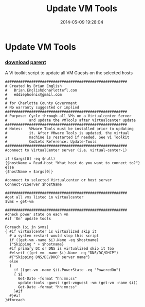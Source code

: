 ﻿---
pid:            5155
parent:         521
children:       
poster:         Pradeep
title:          Update VM Tools
date:           2014-05-09 19:28:04
description:    A VI toolkit script to update all VM Guests on the selected hosts
format:         posh
---

# Update VM Tools

### [download](5155.ps1) [parent](521.md) 

A VI toolkit script to update all VM Guests on the selected hosts

```posh
########################################################
# Created by Brian English 
#   Brian.English@charlottefl.com
#   eddiephoenix@gmail.com
# 
# for Charlotte County Government
# No warranty suggested or implied
########################################################
# Purpose: Cycle through all VMs on a Virtualcenter Server
#          and update the VMTools after Virtualcenter update
########################################################
# Notes:   VMware Tools must be installed prior to updating
#          it. After VMware Tools is updated, the virtual 
#          machine is restarted if needed. See Vi Toolkit
#          CmdLets Reference: Update-Tools
########################################################
#connect to VirtualCenter server (i.e. virtual-center-1)

if ($args[0] -eq $null)
{$hostName = Read-Host "What host do you want to connect to?"}
else
{$hostName = $args[0]}

#connect to selected Virtualcenter or host server
Connect-VIServer $hostName

########################################################
#get all vms listed in virtualcenter
$vms = get-vm

########################################################
#check power state on each vm
#if 'On' update tools

Foreach ($i in $vms) 
{ #if virtualcenter is virtualized skip it
  # a system restart would stop this script
  if ((get-vm -name $i).Name -eq $hostname)
  {"Skipping " + $hostname}
  #if primary DC or DNS is virtualized skip it too
  #elseif ((get-vm -name $i).Name -eq "DNS/DC/DHCP")
  #{"Skipping DNS/DC/DHCP server name"}
  else
  { 
    if ((get-vm -name $i).PowerState -eq "PoweredOn")
    { $i
      Get-Date -format "hh:mm:ss"
      update-tools -guest (get-vmguest -vm (get-vm -name $i))
      Get-Date -format "hh:mm:ss"
    }#if
  #}#if
}#foreach
```
